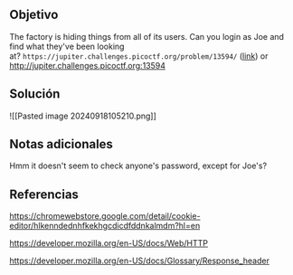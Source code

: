 
## Objetivo
The factory is hiding things from all of its users. Can you login as Joe and find what they've been looking at? `https://jupiter.challenges.picoctf.org/problem/13594/` ([link](https://jupiter.challenges.picoctf.org/problem/13594/)) or http://jupiter.challenges.picoctf.org:13594


## Solución

![[Pasted image 20240918105210.png]]
## Notas adicionales
Hmm it doesn't seem to check anyone's password, except for Joe's?
## Referencias
https://chromewebstore.google.com/detail/cookie-editor/hlkenndednhfkekhgcdicdfddnkalmdm?hl=en

https://developer.mozilla.org/en-US/docs/Web/HTTP

https://developer.mozilla.org/en-US/docs/Glossary/Response_header
